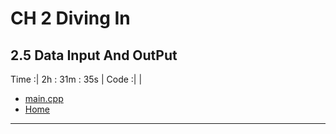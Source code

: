# CH 2 Diving In

## 2.5 Data Input And OutPut

Time :| 2h : 31m : 35s |
Code :| |
* [main.cpp](./main.cpp)
* [Home](/README.md)


---

